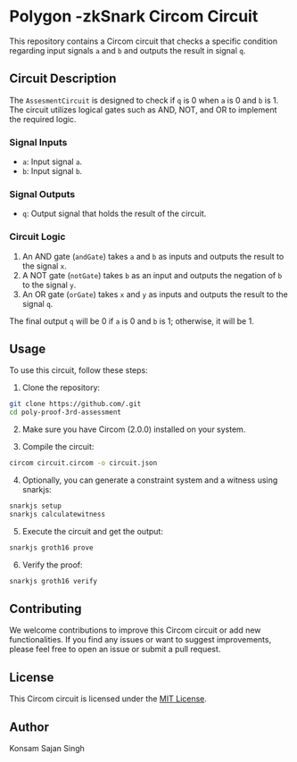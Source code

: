 # Polygon -zkSnark Circom Circuit

This repository contains a Circom circuit that checks a specific condition regarding input signals `a` and `b` and outputs the result in signal `q`.


## Circuit Description

The `AssesmentCircuit` is designed to check if `q` is 0 when `a` is 0 and `b` is 1. The circuit utilizes logical gates such as AND, NOT, and OR to implement the required logic.

### Signal Inputs

- `a`: Input signal `a`.
- `b`: Input signal `b`.

### Signal Outputs

- `q`: Output signal that holds the result of the circuit.

### Circuit Logic

1. An AND gate (`andGate`) takes `a` and `b` as inputs and outputs the result to the signal `x`.
2. A NOT gate (`notGate`) takes `b` as an input and outputs the negation of `b` to the signal `y`.
3. An OR gate (`orGate`) takes `x` and `y` as inputs and outputs the result to the signal `q`.

The final output `q` will be 0 if `a` is 0 and `b` is 1; otherwise, it will be 1.

## Usage

To use this circuit, follow these steps:

1. Clone the repository:

```bash
git clone https://github.com/.git
cd poly-proof-3rd-assessment
```

2. Make sure you have Circom (2.0.0) installed on your system.

3. Compile the circuit:

```bash
circom circuit.circom -o circuit.json
```

4. Optionally, you can generate a constraint system and a witness using snarkjs:

```bash
snarkjs setup
snarkjs calculatewitness
```

5. Execute the circuit and get the output:

```bash
snarkjs groth16 prove
```

6. Verify the proof:

```bash
snarkjs groth16 verify
```

## Contributing

We welcome contributions to improve this Circom circuit or add new functionalities. If you find any issues or want to suggest improvements, please feel free to open an issue or submit a pull request.

## License

This Circom circuit is licensed under the [MIT License](LICENSE).

## Author

Konsam Sajan Singh
